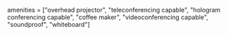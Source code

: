 <!-- if we want to add an amenities column to the room table here is a collection of possible amenities -->

amenities = ["overhead projector", "teleconferencing capable", "hologram conferencing capable", "coffee maker", "videoconferencing capable", "soundproof", "whiteboard"]
